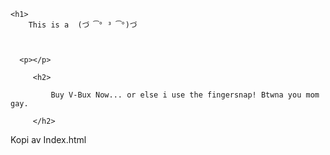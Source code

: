 <!DOCTYPEhtmlt>
<html>
<head>
    <meta charset="UTF-8">
    <title>OwO</title>
</head>
<Body>

   <style>
       
          body{background-color: #ffdf80
          .header{background-color: #4d3900;
          height:200px;
          12px
          16px
         0px
         overflow
          </style>
    <h1>
        This is a  (づ ͡° ³ ͡°)づ
      
    
    
      <p></p>
          
         <h2>
             
             Buy V-Bux Now... or else i use the fingersnap! Btwna you mom gay.
            
         </h2>
              
         
              
          
          
          
   
     
   
      
</Body>

</html>
Kopi av Index.html

